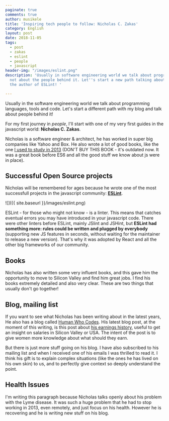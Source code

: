 ```yaml
---
paginate: true
comments: true
author: musikele
title: 'Inspiring tech people to follow: Nicholas C. Zakas'
category: English
layout: post
date: 2018-11-05
tags:
  - post
  - zakas
  - eslint
  - people
  - javascript
header-img: "/images/eslint.png"
description: 'Usually in software engineering world we talk about programming and
  not about the people behind it. Let''s start a new path talking about Nicholas Zakas,
  the author of ESLint! '

---
```

Usually in the software engineering world we talk about programming languages, tools and code. Let's start a different path with my blog and talk about people behind it! 

For my first journey in _people_, I'll start with one of my very first guides in the javascript world: **Nicholas C. Zakas**. 

Nicholas is a software engineer & architect, he has worked in super big companies like Yahoo and Box. He also wrote a lot of good books, like the one [I used to study in 2013](https://www.amazon.com/Professional-JavaScript-Developers-Nicholas-Zakas/dp/1118026691/ref=as_li_ss_tl?&linkCode=sl1&tag=nczonline-20&linkId=3910cb3b203837ce343949cac14f05d5&language=en_US " Professional JavaScript for Web Developers ") (DON'T BUY THIS BOOK - it's outdated now. It was a great book before ES6 and all the good stuff we know about js were in place). 

## Successful Open Source projects

Nicholas will be remembered for ages because he wrote one of the most successfull projects in the javascript community: [**ESLint**](https://eslint.org/).

![]({{ site.baseurl }}/images/eslint.png)

ESLint - for those who might not know - is a linter. This means that catches eventual errors you may have introduced in your javascript code. There were other linters before ESLint, mainly JSlint and JSHint, but **ESLint had something more: rules could be written and plugged by everybody** (supporting new JS features in seconds, without waiting for the maintainer to release a new version). That's why it was adopted by React and all the other big frameworks of our community. 

## Books

Nicholas has also written some very influent books, and this gave him the opportunity to move to Silicon Valley and find him great jobs. I find his books extremely detailed and also very clear. These are two things that usually don't go together! 

## Blog, mailing list

If you want to see what Nicholas has been writing about in the latest years, He also has a blog called [Human Who Codes](https://humanwhocodes.com/). His latest blog post, at the moment of this writing, is this post about [his earnings history](https://humanwhocodes.com/blog/2018/10/my-somewhat-complete-salary-history-software-engineer/), useful to get an insight on salaries in Silicon Valley or USA. The intent of the post is to give women more knowledge about what should they earn. 

But there is just more stuff going on his blog. I have also subscribed to his mailing list and when I received one of his emails I was thrilled to read it. I think his gift is to explain complex situations (like the ones he has lived on his own skin) to us, and to perfectly give context so deeply understand the point. 

## Health Issues 

I'm writing this paragraph because Nicholas talks openly about his problem with the Lyme disease. It was such a huge problem that he had to stop working in 2013, even remotely, and just focus on his health. However he is recovering and he is writing new stuff on his blog. 
